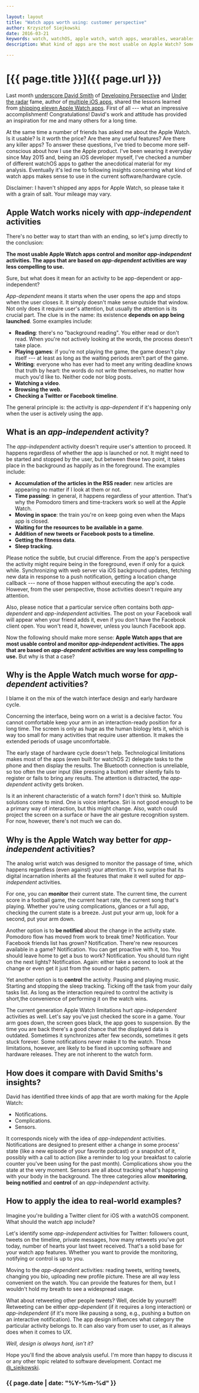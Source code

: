 ```yaml
---

layout: layout
title: "Watch apps worth using: customer perspective"
author: Krzysztof Siejkowski
date: 2016-03-21
keywords: watch, watchOS, apple watch, watch apps, wearables, wearables apps 
description: What kind of apps are the most usable on Apple Watch? Some thoughts from everyday user.

---
```

# [{{ page.title }}]({{ page.url }}) 

Last month [underscore David Smith](https://twitter.com/_DavidSmith) of [Developing Perspective](http://developingperspective.com) and [Under the radar](https://www.relay.fm/radar) fame, author of [multiple iOS apps](https://david-smith.org/apps/), shared the lessons learned from [shipping eleven Apple Watch apps](https://david-smith.org/blog/2016/02/12/watch-apps-worth-making/). First of all --- what an impressive accomplishment! Congratulations! David's work and attitude has provided an inspiration for me and many others for a long time.

At the same time a number of friends has asked me about the Apple Watch. Is it usable? Is it worth the price? Are there any useful features? Are there any killer apps? To answer these questions, I've tried to become more self-conscious about how I use the Apple product. I've been wearing it everyday since May 2015 and, being an iOS developer myself, I've checked a number of different watchOS apps to gather the anecdotical material for my analysis. Eventually it's led me to following insights concerning what kind of watch apps makes sense to use in the current software/hardware cycle. 

Disclaimer: I haven't shipped any apps for Apple Watch, so please take it with a grain of salt. Your mileage may vary.

## Apple Watch works nicely with _app-independent_ activities

There's no better way to start than with an ending, so let's jump directly to the conclusion:

**The most usable Apple Watch apps control and monitor _app-independent_ activities. The apps that are based on _app-dependent_ activities are way less compelling to use.**

Sure, but what does it mean for an activity to be app-dependent or app-independent?

*App-dependent* means it starts when the user opens the app and stops when the user closes it. It simply doesn't make sense outside that window. Not only does it require user's attention, but usually the attention is its crucial part. The clue is in the name: its existence **depends on app being launched**. Some examples include:

* **Reading**: there's no "background reading". You either read or don't read. When you're not actively looking at the words, the process doesn't take place.
* **Playing games**: if you're not playing the game, the game doesn't play itself --- at least as long as the waiting periods aren't part of the game.
* **Writing**: everyone who has ever had to meet any writing deadline knows that truth by heart: the words do not write themselves, no matter how much you'd like to. Neither code nor blog posts.
* **Watching a video**.
* **Browsing the web**.
* **Checking a Twitter or Facebook timeline**.

The general principle is: the activity is *app-dependent* if it's happening only when the user is actively using the app.

## What is an _app-independent_ activity?

The *app-independent* activity doesn't require user's attention to proceed. It happens regardless of whether the app is launched or not. It might need to be started and stopped by the user, but between these two point, it takes place in the background as happily as in the foreground. The examples include:

* **Accumulation of the articles in the RSS reader**: new articles are appearing no matter if I look at them or not.
* **Time passing**: in general, it happens regardless of your attention. That's why the Pomodoro timers and time-trackers work so well at the Apple Watch.
* **Moving in space**: the train you're on keep going even when the Maps app is closed.
* **Waiting for the resources to be available in a game**. 
* **Addition of new tweets or Facebook posts to a timeline**.
* **Getting the fitness data**.
* **Sleep tracking**.

Please notice the subtle, but crucial difference. From the app's perspective the activity might require being in the foreground, even if only for a quick while. Synchronizing with web server via iOS background updates, fetching new data in response to a push notification, getting a location change callback --- none of those happen without executing the app's code. However, from the user perspective, those activities doesn't require any attention.

Also, please notice that a particular service often contains both *app-dependent* and *app-independent* activities. The post on your Facebook wall will appear when your friend adds it, even if you don't have the Facebook client open. You won't read it, however, unless you launch Facebook app.

Now the following should make more sense: **Apple Watch apps that are most usable control and monitor _app-independent_ activities. The apps that are based on _app-dependent_ activities are way less compelling to use.** But why is that a case?

## Why is the Apple Watch much worse for _app-dependent_ activities?

I blame it on the mix of the watch interface design and early hardware cycle. 

Concerning the interface, being worn on a wrist is a decisive factor. You cannot comfortable keep your arm in an interaction-ready position for a long time. The screen is only as huge as the human biology lets it, which is way too small for many activities that require user attention. It makes the extended periods of usage uncomfortable.

The early stage of hardware cycle doesn't help. Technological limitations makes most of the apps (even built for watchOS 2) delegate tasks to the phone and then display the results. The Bluetooth connection is unreliable, so too often the user input (like pressing a button) either silently fails to register or fails to bring any results. The attention is distracted, the _app-dependent_ activity gets broken.

Is it an inherent characteristic of a watch form? I don't think so. Multiple solutions come to mind. One is voice interface. Siri is not good enough to be a primary way of interaction, but this might change. Also, watch could project the screen on a surface or have the air gesture recognition system. For now, however, there's not much we can do.

## Why is the Apple Watch way better for _app-independent_ activities?

The analog wrist watch was designed to monitor the passage of time, which happens regardless (even against) your attention. It's no surprise that its digital incarnation inherits all the features that make it well suited for _app-independent_ activities.

For one, you can **monitor** their current state. The current time, the current score in a football game, the current heart rate, the current song that's playing. Whether you're using complications, glances or a full app, checking the current state is a breeze. Just put your arm up, look for a second, put your arm down.

Another option is to **be notified** about the change in the activity state. Pomodoro flow has moved from work to break time? Notification. Your Facebook friends list has grown? Notification. There're new resources available in a game? Notification. You can get proactive with it, too. You should leave home to get a bus to work? Notification. You should turn right on the next lights? Notification. Again: either take a second to look at the change or even get it just from the sound or haptic pattern.

Yet another option is to **control** the activity. Pausing and playing music. Starting and stopping the sleep tracking. Ticking off the task from your daily tasks list. As long as the interaction required to control the activity is short,the convenience of performing it on the watch wins.

The current generation Apple Watch limitations hurt _app-independent_ activities as well. Let's say you've just checked the score in a game. Your arm goes down, the screen goes black, the app goes to suspension. By the time you are back there's a good chance that the displayed data is outdated. Sometimes it synchronizes after few seconds, sometimes it gets stuck forever. Some notifications never make it to the watch. Those limitations, however, are likely to be fixed in upcoming software and hardware releases. They are not inherent to the watch form.

## How does it compare with David Smiths's insights?

David has identified three kinds of app that are worth making for the Apple Watch:

* Notifications.
* Complications.
* Sensors.

It corresponds nicely with the idea of _app-independent_ activities. Notifications are designed to present either a change in some process' state (like a new episode of your favorite podcast) or a snapshot of it, possibly with a call to action (like a reminder to log your breakfast to calorie counter you've been using for the past month). Complications show you the state at the very moment. Sensors are all about tracking what's happening with your body in the background. The three categories allow **monitoring**, **being notified** and **control** of an _app-independent_ activity.

## How to apply the idea to real-world examples?

Imagine you're building a Twitter client for iOS with a watchOS component. What should the watch app include? 

Let's identify some _app-independent_ activities for Twitter: followers count, tweets on the timeline, private messages, how many retweets you've got today, number of hearts your last tweet received. That's a solid base for your watch app features. Whether you want to provide the monitoring, notifying or control is up to you.

Moving to the _app-dependent_ activities: reading tweets, writing tweets, changing you bio, uploading new profile picture. These are all way less convenient on the watch. You can provide the features for them, but I wouldn't hold my breath to see a widespread usage.

What about retweeting other people tweets? Well, decide by yourself! Retweeting can be either _app-dependent_ (if it requires a long interaction) or _app-independent_ (if it's more like pausing a song, e.g., pushing a button on an interactive notification). The app design influences what category the particular activity belongs to. It can also vary from user to user, as it always does when it comes to UX.

*Well, design is always hard, isn't it?*

Hope you'll find the above analysis useful. I'm more than happy to discuss it or any other topic related to software development. Contact me [@\_siejkowski](https://twitter.com/_siejkowski). 

### {{ page.date | date: "%Y-%m-%d" }} 
